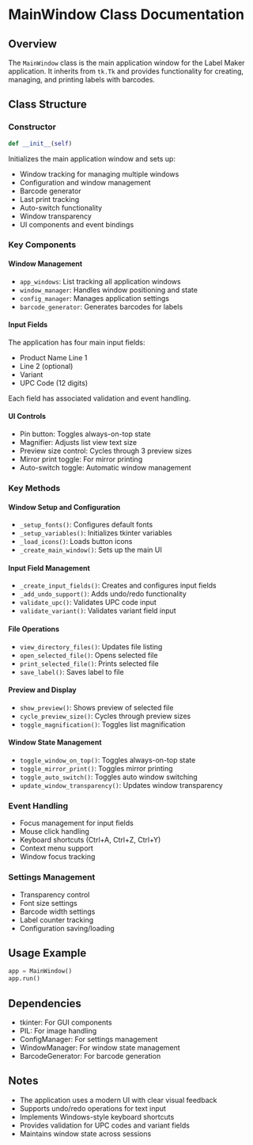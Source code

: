# MainWindow Class Documentation

## Overview
The `MainWindow` class is the main application window for the Label Maker application. It inherits from `tk.Tk` and provides functionality for creating, managing, and printing labels with barcodes.

## Class Structure

### Constructor
```python
def __init__(self)
```
Initializes the main application window and sets up:
- Window tracking for managing multiple windows
- Configuration and window management
- Barcode generator
- Last print tracking
- Auto-switch functionality
- Window transparency
- UI components and event bindings

### Key Components

#### Window Management
- `app_windows`: List tracking all application windows
- `window_manager`: Handles window positioning and state
- `config_manager`: Manages application settings
- `barcode_generator`: Generates barcodes for labels

#### Input Fields
The application has four main input fields:
- Product Name Line 1
- Line 2 (optional)
- Variant
- UPC Code (12 digits)

Each field has associated validation and event handling.

#### UI Controls
- Pin button: Toggles always-on-top state
- Magnifier: Adjusts list view text size
- Preview size control: Cycles through 3 preview sizes
- Mirror print toggle: For mirror printing
- Auto-switch toggle: Automatic window management

### Key Methods

#### Window Setup and Configuration
- `_setup_fonts()`: Configures default fonts
- `_setup_variables()`: Initializes tkinter variables
- `_load_icons()`: Loads button icons
- `_create_main_window()`: Sets up the main UI

#### Input Field Management
- `_create_input_fields()`: Creates and configures input fields
- `_add_undo_support()`: Adds undo/redo functionality
- `validate_upc()`: Validates UPC code input
- `validate_variant()`: Validates variant field input

#### File Operations
- `view_directory_files()`: Updates file listing
- `open_selected_file()`: Opens selected file
- `print_selected_file()`: Prints selected file
- `save_label()`: Saves label to file

#### Preview and Display
- `show_preview()`: Shows preview of selected file
- `cycle_preview_size()`: Cycles through preview sizes
- `toggle_magnification()`: Toggles list magnification

#### Window State Management
- `toggle_window_on_top()`: Toggles always-on-top state
- `toggle_mirror_print()`: Toggles mirror printing
- `toggle_auto_switch()`: Toggles auto window switching
- `update_window_transparency()`: Updates window transparency

### Event Handling
- Focus management for input fields
- Mouse click handling
- Keyboard shortcuts (Ctrl+A, Ctrl+Z, Ctrl+Y)
- Context menu support
- Window focus tracking

### Settings Management
- Transparency control
- Font size settings
- Barcode width settings
- Label counter tracking
- Configuration saving/loading

## Usage Example
```python
app = MainWindow()
app.run()
```

## Dependencies
- tkinter: For GUI components
- PIL: For image handling
- ConfigManager: For settings management
- WindowManager: For window state management
- BarcodeGenerator: For barcode generation

## Notes
- The application uses a modern UI with clear visual feedback
- Supports undo/redo operations for text input
- Implements Windows-style keyboard shortcuts
- Provides validation for UPC codes and variant fields
- Maintains window state across sessions
